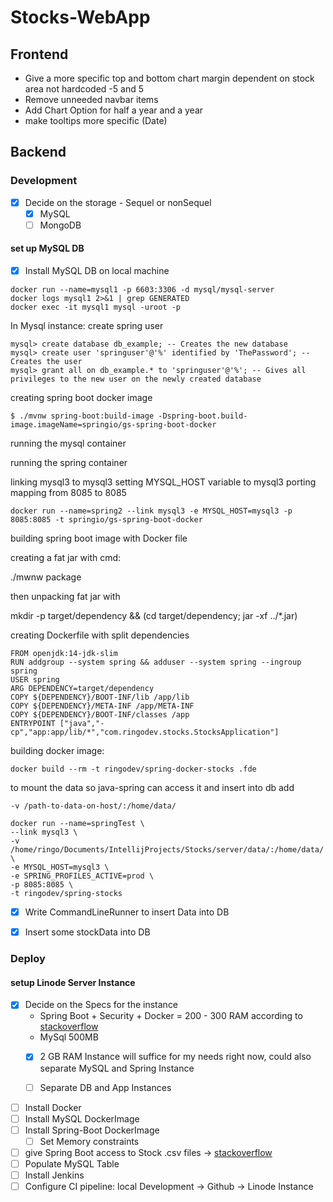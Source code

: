 # Stocks-WebApp

## Frontend

* Give a more specific top and bottom chart margin dependent on stock area not hardcoded -5 and 5
* Remove unneeded navbar items
* Add Chart Option for half a year and a year
* make tooltips more specific (Date)



## Backend

### Development

* [x] Decide on the storage - Sequel or nonSequel
  * [x] MySQL  
  * [ ] MongoDB

#### set up MySQL DB

* [x] Install MySQL DB on local machine

```
docker run --name=mysql1 -p 6603:3306 -d mysql/mysql-server
docker logs mysql1 2>&1 | grep GENERATED
docker exec -it mysql1 mysql -uroot -p
```
In Mysql instance:
create spring user
```
mysql> create database db_example; -- Creates the new database
mysql> create user 'springuser'@'%' identified by 'ThePassword'; -- Creates the user
mysql> grant all on db_example.* to 'springuser'@'%'; -- Gives all privileges to the new user on the newly created database
```

creating spring boot docker image

```
$ ./mvnw spring-boot:build-image -Dspring-boot.build-image.imageName=springio/gs-spring-boot-docker
```

running the mysql container

running the spring container 

linking mysql3 to mysql3
setting MYSQL_HOST variable to mysql3
porting mapping from 8085 to 8085

```
docker run --name=spring2 --link mysql3 -e MYSQL_HOST=mysql3 -p 8085:8085 -t springio/gs-spring-boot-docker
```

building spring boot image with Docker file

creating a fat jar with cmd:

./mwnw package

then unpacking fat jar with 

mkdir -p target/dependency && (cd target/dependency; jar -xf ../*.jar)

creating Dockerfile with split dependencies

```
FROM openjdk:14-jdk-slim
RUN addgroup --system spring && adduser --system spring --ingroup spring
USER spring
ARG DEPENDENCY=target/dependency
COPY ${DEPENDENCY}/BOOT-INF/lib /app/lib
COPY ${DEPENDENCY}/META-INF /app/META-INF
COPY ${DEPENDENCY}/BOOT-INF/classes /app
ENTRYPOINT ["java","-cp","app:app/lib/*","com.ringodev.stocks.StocksApplication"]
```

building docker image:

`
docker build --rm -t ringodev/spring-docker-stocks .fde
`

to mount the data so java-spring can access it and insert into db add

`
-v /path-to-data-on-host/:/home/data/
`
```
docker run --name=springTest \
--link mysql3 \
-v /home/ringo/Documents/IntellijProjects/Stocks/server/data/:/home/data/ \
-e MYSQL_HOST=mysql3 \
-e SPRING_PROFILES_ACTIVE=prod \
-p 8085:8085 \
-t ringodev/spring-stocks
```


* [x] Write CommandLineRunner to insert Data into DB

* [x] Insert some stockData into DB

### Deploy

#### setup Linode Server Instance

* [x] Decide on the Specs for the instance
  * Spring Boot + Security + Docker = 200 - 300 RAM according to [stackoverflow](https://bit.ly/3cJy7ai)
  * MySql 500MB
  * [x] 2 GB RAM Instance will suffice for my needs right now, could also separate MySQL and Spring Instance
  * [ ] Separate DB and App Instances


* [ ] Install Docker
* [ ] Install MySQL DockerImage
* [ ] Install Spring-Boot DockerImage
  * [ ] Set Memory constraints
* [ ] give Spring Boot access to Stock .csv files -> [stackoverflow](https://bit.ly/3jnzXAw)
* [ ] Populate MySQL Table
* [ ] Install Jenkins
* [ ] Configure CI pipeline: local Development -> Github -> Linode Instance
